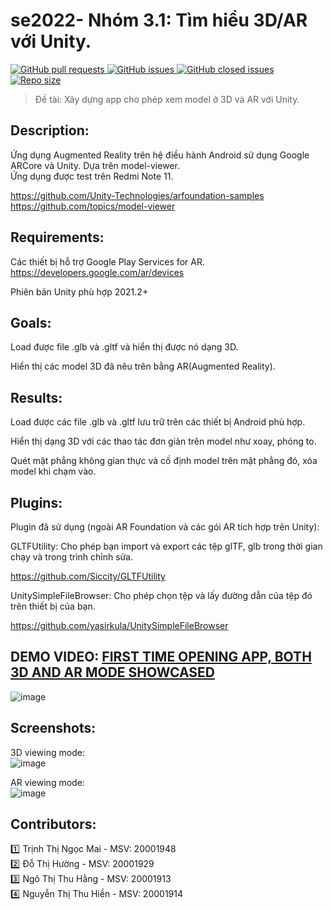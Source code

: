 # se2022- Nhóm 3.1: Tìm hiểu 3D/AR với Unity.
<a href = "https://github.com/Luo1604/se2022-3.1/pulls">
  <img alt="GitHub pull requests" src=https://img.shields.io/github/issues-pr/Luo1604/se2022-3.1>
</a>
<a href= "https://github.com/Luo1604/se2022-3.1/issues">
  <img alt="GitHub issues" src="https://img.shields.io/github/issues/Luo1604/se2022-3.1?style=plastic">
</a>
<a href= "https://github.com/Luo1604/se2022-3.1/issues?q=is%3Aissue+is%3Aclosed">
  <img alt="GitHub closed issues" src="https://img.shields.io/github/issues-closed-raw/Luo1604/se2022-3.1">
</a>
<a href = "repo">
  <img alt="Repo size" src=https://img.shields.io/github/repo-size/Luo1604/se2022-3.1>
</a>  

>Đề tài: Xây dựng app cho phép xem model ở 3D và AR với Unity.

## Description:
Ứng dụng Augmented Reality trên hệ điều hành Android sử dụng Google ARCore và Unity. Dựa trên model-viewer.  
Ứng dụng được test trên Redmi Note 11.   

https://github.com/Unity-Technologies/arfoundation-samples  
https://github.com/topics/model-viewer  

## Requirements:
Các thiết bị hỗ trợ Google Play Services for AR.
https://developers.google.com/ar/devices

Phiên bản Unity phù hợp 2021.2+

## Goals:
Load được file .glb và .gltf và hiển thị được nó dạng 3D.

Hiển thị các model 3D đã nêu trên bằng AR(Augmented Reality).

## Results:
Load được các file .glb và .gltf lưu trữ trên các thiết bị Android phù hợp.

Hiển thị dạng 3D với các thao tác đơn giản trên model như xoay, phóng to.

Quét mặt phẳng không gian thực và cố định model trên mặt phẳng đó, xóa model khi chạm vào.

## Plugins:
Plugin đã sử dụng (ngoài AR Foundation và các gói AR tích hợp trên Unity):

GLTFUtility: Cho phép bạn import và export các tệp glTF, glb trong thời gian chạy và trong trình chỉnh sửa.

https://github.com/Siccity/GLTFUtility

UnitySimpleFileBrowser: Cho phép chọn tệp và lấy đường dẫn của tệp đó trên thiết bị của bạn.

https://github.com/yasirkula/UnitySimpleFileBrowser

## DEMO VIDEO: [FIRST TIME OPENING APP, BOTH 3D AND AR MODE SHOWCASED](https://drive.google.com/file/d/19BFA5O6MRyA8SwMosJgMDZcC30PlISe_/view)
![image](https://user-images.githubusercontent.com/92431917/219059640-d36a3b94-0c48-4efa-88e8-f85b60c2fc86.png)


## Screenshots:
3D viewing mode:  
![image](https://user-images.githubusercontent.com/92431917/219065538-2b41e753-f097-4829-a9e1-59373ba1dedb.png)

AR viewing mode:  
![image](https://user-images.githubusercontent.com/92431917/216575757-b118e5c5-ce8a-4532-9750-d9879a9c073a.png)

## Contributors:  
:one: Trịnh Thị Ngọc Mai - MSV: 20001948 <br />
:two: Đỗ Thị Hường - MSV: 20001929 <br />
:three: Ngô Thị Thu Hằng - MSV: 20001913 <br />
:four: Nguyễn Thị Thu Hiền - MSV: 20001914 
